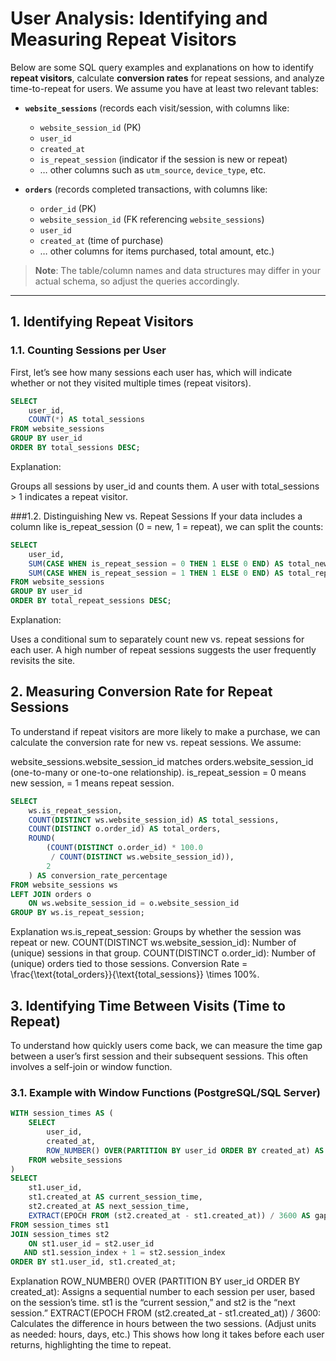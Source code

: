 # User Analysis: Identifying and Measuring Repeat Visitors

Below are some SQL query examples and explanations on how to identify **repeat visitors**, calculate **conversion rates** for repeat sessions, and analyze time-to-repeat for users. We assume you have at least two relevant tables:

- **`website_sessions`** (records each visit/session, with columns like:  
  - `website_session_id` (PK)  
  - `user_id`  
  - `created_at`  
  - `is_repeat_session` (indicator if the session is new or repeat)  
  - … other columns such as `utm_source`, `device_type`, etc.

- **`orders`** (records completed transactions, with columns like:  
  - `order_id` (PK)  
  - `website_session_id` (FK referencing `website_sessions`)  
  - `user_id`  
  - `created_at` (time of purchase)  
  - … other columns for items purchased, total amount, etc.)

> **Note**: The table/column names and data structures may differ in your actual schema, so adjust the queries accordingly.

---

## 1. Identifying Repeat Visitors

### 1.1. Counting Sessions per User

First, let’s see how many sessions each user has, which will indicate whether or not they visited multiple times (repeat visitors).

```sql
SELECT
    user_id,
    COUNT(*) AS total_sessions
FROM website_sessions
GROUP BY user_id
ORDER BY total_sessions DESC;

```
Explanation:

Groups all sessions by user_id and counts them.
A user with total_sessions > 1 indicates a repeat visitor.

###1.2. Distinguishing New vs. Repeat Sessions
If your data includes a column like is_repeat_session (0 = new, 1 = repeat), we can split the counts:
```sql
SELECT
    user_id,
    SUM(CASE WHEN is_repeat_session = 0 THEN 1 ELSE 0 END) AS total_new_sessions,
    SUM(CASE WHEN is_repeat_session = 1 THEN 1 ELSE 0 END) AS total_repeat_sessions
FROM website_sessions
GROUP BY user_id
ORDER BY total_repeat_sessions DESC;
```
Explanation:

Uses a conditional sum to separately count new vs. repeat sessions for each user.
A high number of repeat sessions suggests the user frequently revisits the site.

## 2. Measuring Conversion Rate for Repeat Sessions
To understand if repeat visitors are more likely to make a purchase, we can calculate the conversion rate for new vs. repeat sessions. We assume:

website_sessions.website_session_id matches orders.website_session_id (one-to-many or one-to-one relationship).
is_repeat_session = 0 means new session, = 1 means repeat session.
```sql
SELECT
    ws.is_repeat_session,
    COUNT(DISTINCT ws.website_session_id) AS total_sessions,
    COUNT(DISTINCT o.order_id) AS total_orders,
    ROUND(
        (COUNT(DISTINCT o.order_id) * 100.0 
         / COUNT(DISTINCT ws.website_session_id)),
        2
    ) AS conversion_rate_percentage
FROM website_sessions ws
LEFT JOIN orders o 
    ON ws.website_session_id = o.website_session_id
GROUP BY ws.is_repeat_session;
```
Explanation
ws.is_repeat_session: Groups by whether the session was repeat or new.
COUNT(DISTINCT ws.website_session_id): Number of (unique) sessions in that group.
COUNT(DISTINCT o.order_id): Number of (unique) orders tied to those sessions.
Conversion Rate = \frac{\text{total_orders}}{\text{total_sessions}} \times 100\%.

## 3. Identifying Time Between Visits (Time to Repeat)
To understand how quickly users come back, we can measure the time gap between a user’s first session and their subsequent sessions. This often involves a self-join or window function.

### 3.1. Example with Window Functions (PostgreSQL/SQL Server)
```sql
WITH session_times AS (
    SELECT
        user_id,
        created_at,
        ROW_NUMBER() OVER(PARTITION BY user_id ORDER BY created_at) AS session_index
    FROM website_sessions
)
SELECT
    st1.user_id,
    st1.created_at AS current_session_time,
    st2.created_at AS next_session_time,
    EXTRACT(EPOCH FROM (st2.created_at - st1.created_at)) / 3600 AS gap_in_hours
FROM session_times st1
JOIN session_times st2 
    ON st1.user_id = st2.user_id
   AND st1.session_index + 1 = st2.session_index
ORDER BY st1.user_id, st1.created_at;
```
Explanation
ROW_NUMBER() OVER (PARTITION BY user_id ORDER BY created_at): Assigns a sequential number to each session per user, based on the session’s time.
st1 is the “current session,” and st2 is the “next session.”
EXTRACT(EPOCH FROM (st2.created_at - st1.created_at)) / 3600: Calculates the difference in hours between the two sessions. (Adjust units as needed: hours, days, etc.)
This shows how long it takes before each user returns, highlighting the time to repeat.
